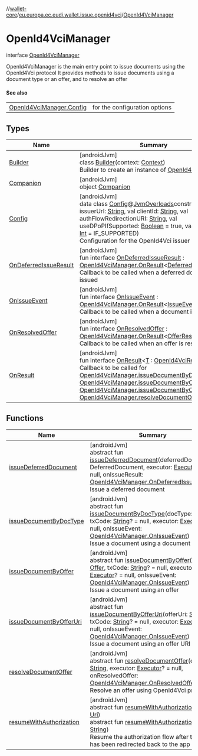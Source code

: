 //[wallet-core](../../../index.md)/[eu.europa.ec.eudi.wallet.issue.openid4vci](../index.md)/[OpenId4VciManager](index.md)

# OpenId4VciManager

interface [OpenId4VciManager](index.md)

OpenId4VciManager is the main entry point to issue documents using the OpenId4Vci protocol It
provides methods to issue documents using a document type or an offer, and to resolve an offer

#### See also

|                                              |                               |
|----------------------------------------------|-------------------------------|
| [OpenId4VciManager.Config](-config/index.md) | for the configuration options |

## Types

| Name                                                        | Summary                                                                                                                                                                                                                                                                                                                                                                                                                                                                                                                                                                                                                                                                                                                                                  |
|-------------------------------------------------------------|----------------------------------------------------------------------------------------------------------------------------------------------------------------------------------------------------------------------------------------------------------------------------------------------------------------------------------------------------------------------------------------------------------------------------------------------------------------------------------------------------------------------------------------------------------------------------------------------------------------------------------------------------------------------------------------------------------------------------------------------------------|
| [Builder](-builder/index.md)                                | [androidJvm]<br>class [Builder](-builder/index.md)(context: [Context](https://developer.android.com/reference/kotlin/android/content/Context.html))<br>Builder to create an instance of [OpenId4VciManager](index.md)                                                                                                                                                                                                                                                                                                                                                                                                                                                                                                                                    |
| [Companion](-companion/index.md)                            | [androidJvm]<br>object [Companion](-companion/index.md)                                                                                                                                                                                                                                                                                                                                                                                                                                                                                                                                                                                                                                                                                                  |
| [Config](-config/index.md)                                  | [androidJvm]<br>data class [Config](-config/index.md)@[JvmOverloads](https://kotlinlang.org/api/latest/jvm/stdlib/kotlin.jvm/-jvm-overloads/index.html)constructor(val issuerUrl: [String](https://kotlinlang.org/api/latest/jvm/stdlib/kotlin/-string/index.html), val clientId: [String](https://kotlinlang.org/api/latest/jvm/stdlib/kotlin/-string/index.html), val authFlowRedirectionURI: [String](https://kotlinlang.org/api/latest/jvm/stdlib/kotlin/-string/index.html), val useDPoPIfSupported: [Boolean](https://kotlinlang.org/api/latest/jvm/stdlib/kotlin/-boolean/index.html) = true, val parUsage: [Int](https://kotlinlang.org/api/latest/jvm/stdlib/kotlin/-int/index.html) = IF_SUPPORTED)<br>Configuration for the OpenId4Vci issuer |
| [OnDeferredIssueResult](-on-deferred-issue-result/index.md) | [androidJvm]<br>fun interface [OnDeferredIssueResult](-on-deferred-issue-result/index.md) : [OpenId4VciManager.OnResult](-on-result/index.md)&lt;[DeferredIssueResult](../-deferred-issue-result/index.md)&gt; <br>Callback to be called when a deferred document is issued                                                                                                                                                                                                                                                                                                                                                                                                                                                                              |
| [OnIssueEvent](-on-issue-event/index.md)                    | [androidJvm]<br>fun interface [OnIssueEvent](-on-issue-event/index.md) : [OpenId4VciManager.OnResult](-on-result/index.md)&lt;[IssueEvent](../-issue-event/index.md)&gt; <br>Callback to be called when a document is issued                                                                                                                                                                                                                                                                                                                                                                                                                                                                                                                             |
| [OnResolvedOffer](-on-resolved-offer/index.md)              | [androidJvm]<br>fun interface [OnResolvedOffer](-on-resolved-offer/index.md) : [OpenId4VciManager.OnResult](-on-result/index.md)&lt;[OfferResult](../-offer-result/index.md)&gt; <br>Callback to be called when an offer is resolved                                                                                                                                                                                                                                                                                                                                                                                                                                                                                                                     |
| [OnResult](-on-result/index.md)                             | [androidJvm]<br>fun interface [OnResult](-on-result/index.md)&lt;[T](-on-result/index.md) : [OpenId4VciResult](../-open-id4-vci-result/index.md)&gt;<br>Callback to be called for [OpenId4VciManager.issueDocumentByDocType](issue-document-by-doc-type.md), [OpenId4VciManager.issueDocumentByOffer](issue-document-by-offer.md), [OpenId4VciManager.issueDocumentByOfferUri](issue-document-by-offer-uri.md) and [OpenId4VciManager.resolveDocumentOffer](resolve-document-offer.md) methods                                                                                                                                                                                                                                                           |

## Functions

| Name                                                      | Summary                                                                                                                                                                                                                                                                                                                                                                                                                                                                                                                |
|-----------------------------------------------------------|------------------------------------------------------------------------------------------------------------------------------------------------------------------------------------------------------------------------------------------------------------------------------------------------------------------------------------------------------------------------------------------------------------------------------------------------------------------------------------------------------------------------|
| [issueDeferredDocument](issue-deferred-document.md)       | [androidJvm]<br>abstract fun [issueDeferredDocument](issue-deferred-document.md)(deferredDocument: DeferredDocument, executor: [Executor](https://developer.android.com/reference/kotlin/java/util/concurrent/Executor.html)? = null, onIssueResult: [OpenId4VciManager.OnDeferredIssueResult](-on-deferred-issue-result/index.md))<br>Issue a deferred document                                                                                                                                                       |
| [issueDocumentByDocType](issue-document-by-doc-type.md)   | [androidJvm]<br>abstract fun [issueDocumentByDocType](issue-document-by-doc-type.md)(docType: [String](https://kotlinlang.org/api/latest/jvm/stdlib/kotlin/-string/index.html), txCode: [String](https://kotlinlang.org/api/latest/jvm/stdlib/kotlin/-string/index.html)? = null, executor: [Executor](https://developer.android.com/reference/kotlin/java/util/concurrent/Executor.html)? = null, onIssueEvent: [OpenId4VciManager.OnIssueEvent](-on-issue-event/index.md))<br>Issue a document using a document type |
| [issueDocumentByOffer](issue-document-by-offer.md)        | [androidJvm]<br>abstract fun [issueDocumentByOffer](issue-document-by-offer.md)(offer: [Offer](../-offer/index.md), txCode: [String](https://kotlinlang.org/api/latest/jvm/stdlib/kotlin/-string/index.html)? = null, executor: [Executor](https://developer.android.com/reference/kotlin/java/util/concurrent/Executor.html)? = null, onIssueEvent: [OpenId4VciManager.OnIssueEvent](-on-issue-event/index.md))<br>Issue a document using an offer                                                                    |
| [issueDocumentByOfferUri](issue-document-by-offer-uri.md) | [androidJvm]<br>abstract fun [issueDocumentByOfferUri](issue-document-by-offer-uri.md)(offerUri: [String](https://kotlinlang.org/api/latest/jvm/stdlib/kotlin/-string/index.html), txCode: [String](https://kotlinlang.org/api/latest/jvm/stdlib/kotlin/-string/index.html)? = null, executor: [Executor](https://developer.android.com/reference/kotlin/java/util/concurrent/Executor.html)? = null, onIssueEvent: [OpenId4VciManager.OnIssueEvent](-on-issue-event/index.md))<br>Issue a document using an offer URI |
| [resolveDocumentOffer](resolve-document-offer.md)         | [androidJvm]<br>abstract fun [resolveDocumentOffer](resolve-document-offer.md)(offerUri: [String](https://kotlinlang.org/api/latest/jvm/stdlib/kotlin/-string/index.html), executor: [Executor](https://developer.android.com/reference/kotlin/java/util/concurrent/Executor.html)? = null, onResolvedOffer: [OpenId4VciManager.OnResolvedOffer](-on-resolved-offer/index.md))<br>Resolve an offer using OpenId4Vci protocol                                                                                           |
| [resumeWithAuthorization](resume-with-authorization.md)   | [androidJvm]<br>abstract fun [resumeWithAuthorization](resume-with-authorization.md)(uri: [Uri](https://developer.android.com/reference/kotlin/android/net/Uri.html))<br>abstract fun [resumeWithAuthorization](resume-with-authorization.md)(uri: [String](https://kotlinlang.org/api/latest/jvm/stdlib/kotlin/-string/index.html))<br>Resume the authorization flow after the user has been redirected back to the app                                                                                               |
